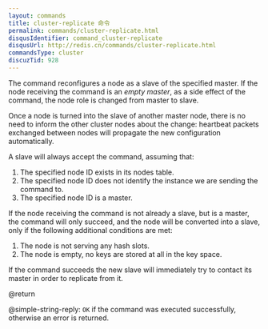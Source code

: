 ```yaml
---
layout: commands
title: cluster-replicate 命令
permalink: commands/cluster-replicate.html
disqusIdentifier: command_cluster-replicate
disqusUrl: http://redis.cn/commands/cluster-replicate.html
commandsType: cluster
discuzTid: 928
---
```


The command reconfigures a node as a slave of the specified master.
If the node receiving the command is an *empty master*, as a side effect
of the command, the node role is changed from master to slave.

Once a node is turned into the slave of another master node, there is no need
to inform the other cluster nodes about the change: heartbeat packets exchanged
between nodes will propagate the new configuration automatically.

A slave will always accept the command, assuming that:

1. The specified node ID exists in its nodes table.
2. The specified node ID does not identify the instance we are sending the command to.
3. The specified node ID is a master.

If the node receiving the command is not already a slave, but is a master,
the command will only succeed, and the node will be converted into a slave,
only if the following additional conditions are met:

1. The node is not serving any hash slots.
2. The node is empty, no keys are stored at all in the key space.

If the command succeeds the new slave will immediately try to contact its master in order to replicate from it.

@return

@simple-string-reply: `OK` if the command was executed successfully, otherwise an error is returned.
